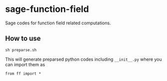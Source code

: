 # sage-function-field

Sage codes for function field related computations.

## How to use

```
sh preparse.sh
```
This will generate preparsed python codes including `__init__.py` where you can import them as
```
from ff import *
```